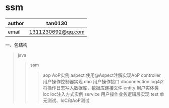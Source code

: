 # ssm

|author|tan0130|
|------|-------|
|email|1311230692@qq.com|

一、包结构
>java
>>ssm
>>>aop  AoP实例
>>>aspect 使用@Aspect注解实现AoP
>>>controller  用户操作控制器实现
>>>dao  用户操作接口
>>>dbconnection   log4j2将操作日志写入数据库，数据库连接文件
>>>entity 用户实体类
>>>ioc   ioc注入方式实例
>>>service  用户操作业务逻辑层实现
>>>test 单元测试、IoC和AoP测试
